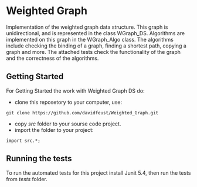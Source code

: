 # Weighted Graph

Implementation of the weighted graph data structure. This graph is unidirectional, and is represented in the class WGraph_DS. Algorithms are implemented on this graph in the WGraph_Algo class. The algorithms include checking the binding of a graph, finding a shortest path, copying a graph and more.
The attached tests check the functionality of the graph and the correctness of the algorithms.

## Getting Started

For Getting Started the work with Weighted Graph DS do:
* clone this reposetory to your computer, use:
```
git clone https://github.com/davidfeust/Weighted_Graph.git
```
* copy *src* folder to your sourse code project.
* import the folder to your project:
```
import src.*;
```

## Running the tests

To run the automated tests for this project install Junit 5.4, then run the tests from *tests* folder.
